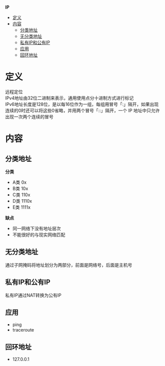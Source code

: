 **IP**
- [定义](#定义)
- [内容](#内容)
  - [分类地址](#分类地址)
  - [无分类地址](#无分类地址)
  - [私有IP和公有IP](#私有ip和公有ip)
  - [应用](#应用)
  - [回环地址](#回环地址)
  
# 定义 #
远程定位  
IPv4地址由32位二进制来表示，通用使用点分十进制方式进行标记  
IPv6地址长度是128位，是以每16位作为一组，每组用冒号「:」隔开，如果出现连续的0时还可以将这些0省略，并用两个冒号「::」隔开，一个 IP 地址中只允许出现一次两个连续的冒号  

# 内容 #
## 分类地址 ##
**分类**  
- A类 0x
- B类 10x
- C类 110x
- D类 1110x
- E类 1111x

**缺点**  
- 同一网络下没有地址层次
- 不能很好的与现实网络匹配

## 无分类地址 ##
通过子网掩码将地址划分为两部分，前面是网络号，后面是主机号  

## 私有IP和公有IP ##
私有IP通过NAT转换为公有IP

## 应用 ##
- ping
- traceroute  

## 回环地址 ##
- 127.0.0.1